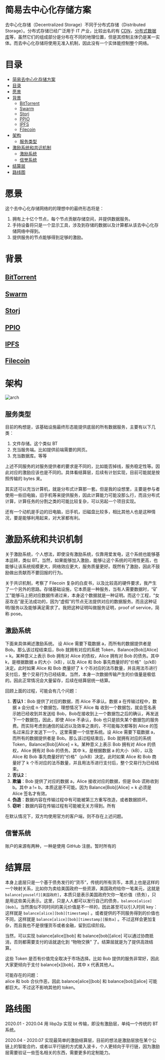 # 简易去中心化存储方案
去中心化存储（Decentralized Storage）不同于分布式存储（Distributed Storage）。分布式存储已经广泛用于 IT 产业，比较出名的有 [CDN](https://en.wikipedia.org/wiki/Content_delivery_network)，[分布式数据库](https://zh.wikipedia.org/zh-cn/%E5%88%86%E5%B8%83%E5%BC%8F%E6%95%B0%E6%8D%AE%E5%BA%93)等，虽然它们的组成部分是分布在不同的地理位置，但是其控制主体仍是某一实体。而去中心化存储将使用无准入机制，因此没有一个实体能控制整个网络。

# 目录
- [简易去中心化存储方案](#%e7%ae%80%e6%98%93%e5%8e%bb%e4%b8%ad%e5%bf%83%e5%8c%96%e5%ad%98%e5%82%a8%e6%96%b9%e6%a1%88)
- [目录](#%e7%9b%ae%e5%bd%95)
- [愿景](#%e6%84%bf%e6%99%af)
- [背景](#%e8%83%8c%e6%99%af)
  - [BitTorrent](#bittorrent)
  - [Swarm](#swarm)
  - [Storj](#storj)
  - [PPIO](#ppio)
  - [IPFS](#ipfs)
  - [Filecoin](#filecoin)
- [架构](#%e6%9e%b6%e6%9e%84)
  - [服务类型](#%e6%9c%8d%e5%8a%a1%e7%b1%bb%e5%9e%8b)
- [激励系统和共识机制](#%e6%bf%80%e5%8a%b1%e7%b3%bb%e7%bb%9f%e5%92%8c%e5%85%b1%e8%af%86%e6%9c%ba%e5%88%b6)
  - [激励系统](#%e6%bf%80%e5%8a%b1%e7%b3%bb%e7%bb%9f)
  - [信誉系统](#%e4%bf%a1%e8%aa%89%e7%b3%bb%e7%bb%9f)
- [结算层](#%e7%bb%93%e7%ae%97%e5%b1%82)
- [路线图](#%e8%b7%af%e7%ba%bf%e5%9b%be)

# 愿景
这个去中心化存储网络的的理想中的最终形态将是：
1. 拥有上十亿个节点，每个节点贡献存储空间，并提供数据服务。
2. 手持设备将只是一个显示工具，涉及到存储的数据以及计算都从该去中心化存储网络中得到。
3. 提供服务的节点能够得到足够的激励。

# 背景

## [BitTorrent](https://en.wikipedia.org/wiki/BitTorrent)

## [Swarm](https://ethersphere.github.io/swarm-home/)

## [Storj](https://storj.io/)

## [PPIO](https://www.pp.io/)

## [IPFS](https://ipfs.io/)

## [Filecoin](https://filecoin.io/)


# 架构

![arch](./images/arch.PNG)

## 服务类型

目前的构想是，该基础设施最终形态能提供底层的所有数据服务，主要有以下几类：
1. 文件存储。这个类似 BT
2. 充当服务端。比如提供前端需要的网页。
3. 充当数据库。等等

上述不同服务的对服务提供者的要求是不同的，比如能否掉线，服务稳定性等。因此对应的激励应该也是不同的。具体看结算层，后续有计划实现，目前可能就是按照传输的 bytes 来。

其实还可以充当计算机，就是分布式计算那一套。但是我的设想里，主要是参与者使用一些旧电脑，旧手机等来提供服务，因此计算能力可能没那么行，而且分布式计算，计算任务的分割之类的可能比较复杂，可以另起一个项目实现。

还有一个动机是手边的旧电脑，旧手机，旧磁盘比较多，相比其他人也是这种情况，要是能够利用起来，对大家都有利。

# 激励系统和共识机制

关于激励系统，个人想法，即使没有激励系统，仅靠用爱发电，这个系统也能够基本运转，类似 BT。当然，如果能够加入激励，能够让这个系统的可用性更高，也能够让该系统规模更大，网络效应更大，服务质量更好。既然有了激励，因此不鼓励做出贡献而不要回报的行为。

关于共识机制，考察了 Filecoin 复杂的白皮书，以及比较高的硬件要求，我产生了一个另外的思路。存储基础设施，它本质是一种服务，当有人需要数据时，“矿工”能够马上把对应数据传递过来，本身这个数据就是一种证明。而这个工程，“女巫攻击”是无法成功的，因为“虚假”的节点无法提供对应的数据服务。而且这种证明/服务以及能够满足需求了。我把这种证明叫做服务证明，proof of service，简称 pose。

## 激励系统

下面来具体阐述激励系统。
设 Alice 需要下载数据 a，而所有的数据提供者是 Bob。那么该过程结束后，Bob 就拥有对应的系统 Token，Balance[Bob][Alice] = k。某种意义上表示 Bob 拥有对 Alice 的债权，Alice 拥有对 Bob 的债务。其中 k，是根据数据 a 的大小（kB），以及 Alice 和 Bob 事先商量好的"价格"（p/kB）决定。此时如果 Alice 和 Bob 商量好了 k 个币对应的法币数量，并且用法币进行支付后，整个交易行为已经结束。当然，本身一次数据传输产生的价值量是极低的。因此正常情况会大量留存，后续在结算层统一结算。

回顾上面的过程，可能会有几个问题：  
1. **否认1**：Bob 提供了对应的数据，而 Alice 不承认。数据 a 在传输过程中，数据 a 会分成 n 个数据包，理想情况下 Alice 每 收到一个数据包，就会签名表示她已经收到并发送给 Bob，Bob在接收到上一个数据包之后的确认，再发送下一个数据包，因此，即使 Alice 不承认，Bob 也只是损失某个数据包的服务费。而实际考虑到通信的延迟以及效率之类的，不可能每次都等到 Alice 的签名过来后才发送下一个。这里需要一个信誉系统。设 Alice 需要下载数据 a，而所有的数据提供者是 Bob。那么该过程结束后，Bob 就拥有对应的系统 Token，Balance[Bob][Alice] = k。某种意义上表示 Bob 拥有对 Alice 的债权，Alice 拥有对 Bob 的债务。其中 k，是根据数据 a 的大小（kB），以及 Alice 和 Bob 事先商量好的"价格"（p/kB）决定。此时如果 Alice 和 Bob 商量好了 k 个币对应的法币数量，并且用法币进行支付后，整个交易行为已经结束。
2. **否认2**：
3. **欺骗**：Bob 提供了对应的数据 a，Alice 接收对应的数据，但是 Bob 谎称收到 b。其中 a != b。本质这是不可能。因为 Balance[Bob][Alice] = k 必须是 Alice 签名才有效。
4. **伪造**：数据内容在传输过程中有可能被第三方重写改造，或者数据损坏。
5. **窃听**：数据内容在传输过程有可能被无关方得到。所有

在默认情况下，双方均使用官方的客户端，则不存在上述问题。



## 信誉系统

账户的来源有两种，一种是使用 GitHub 注册。暂时所有的


# 结算层

本身上底层只是一个基于债务发行的“货币”，传统的所有货币，本质上也是这样的一个映射关系，比如你为卖给美国政府一些资源，美国政府给你一笔美元，这就是 `balance[youself][美国政府]`，本质只是表示美国政府欠你一笔价值（债务），只是用这些美元表示。这里，只是人人都可以发行自己的债务，`balance[alice][Bob]`。当然类似不同时间的美元价值是不一样的，因此甚至可以引入时间 key：这样就是 `balance[alice][bob][timestamp]` 。或者提供的不同服务得到的价值也不同，这样就是 `balance[alice][bob][timestamp][服务a]` 。不过这样会更加复杂，而且我也不是很懂货币或者金融，留到后续阶段。

当然，可以实现 balance[alice][bob] 和 balance[bob][alice] 可以通过协商抵消，否则都需要支付的话就退化到 “物物交换” 了。结算层就是为了提供高效结算。

这些 Token 是否有价值完全取决于市场选择。比如 Bob 提供的服务非常好，因此大家更倾向于支付 balance[x][bob]，其中 x 代表其他人。

可能存在的问题：  
alice 和 bob 合伙作恶，因此 balance[alice][bob] 和 balance[bob][alice] 可能都巨大。不过这不影响其他的 token。

# 路线图
2020.01 - 2020.04   用 libp2p 实现 bt 传输，即没有激励层，单纯一个传统的 BT 系统。

2020.04 - 2020.07   实现最简单的激励结算层，目前的想法是激励层放在某个公链上的智能合约，或者以平行链的方式接入波卡，个人更倾向于平行链，因为激励层需要验证一些签名相关的东西，需要更多的定制能力。